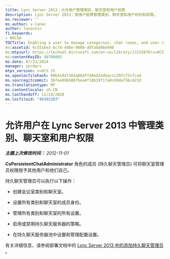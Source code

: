 ```yaml
---
title: Lync Server 2013：允许用户管理类别、聊天室和用户权限
description: Lync Server 2013：使用户能够管理类别、聊天室和用户权利和权限。
ms.reviewer: ''
ms.author: v-lanac
author: lanachin
f1.keywords:
- NOCSH
TOCTitle: Enabling a user to manage categories, chat rooms, and user rights and permissions
ms:assetid: 6c551be3-bc74-4d0e-9008-ddfabd86e940
ms:mtpsurl: https://technet.microsoft.com/en-us/library/JJ215876(v=OCS.15)
ms:contentKeyID: 48706002
ms.date: 07/23/2014
manager: serdars
mtps_version: v=OCS.15
ms.openlocfilehash: 09b41947164a86dffd8ed2edbaccc297cf3cfca4
ms.sourcegitcommit: 36fee89bb887bea4f18b19f17a8c69daf5bc423d
ms.translationtype: MT
ms.contentlocale: zh-CN
ms.lasthandoff: 11/24/2020
ms.locfileid: "49392203"
---
```

# <a name="enabling-a-user-to-manage-categories-chat-rooms-and-user-rights-and-permissions-in-lync-server-2013"></a>允许用户在 Lync Server 2013 中管理类别、聊天室和用户权限

<div data-xmlns="http://www.w3.org/1999/xhtml">

<div class="topic" data-xmlns="http://www.w3.org/1999/xhtml" data-msxsl="urn:schemas-microsoft-com:xslt" data-cs="https://msdn.microsoft.com/">

<div data-asp="https://msdn2.microsoft.com/asp">



</div>

<div id="mainSection">

<div id="mainBody">

<span> </span>

_**主题上次修改时间：** 2012-11-01_

**CsPersistentChatAdministrator** 角色的成员 (持久聊天管理员) 可将聊天室管理员权限授予其他用户和他们自己。

持久聊天管理员可以执行以下操作：

  - 创建会议室类别和聊天室。

  - 设置所有类别和聊天室的成员身份。

  - 管理所有类别和聊天室的所有设置。

  - 启用或禁用持久聊天服务器的策略。

  - 在持久聊天服务器池中设置和管理配置设置。

有关详细信息，请参阅部署文档中的 [Lync Server 2013 中的添加持久聊天管理员](lync-server-2013-adding-a-persistent-chat-administrator.md) 。

</div>

<span> </span>

</div>

</div>

</div>

